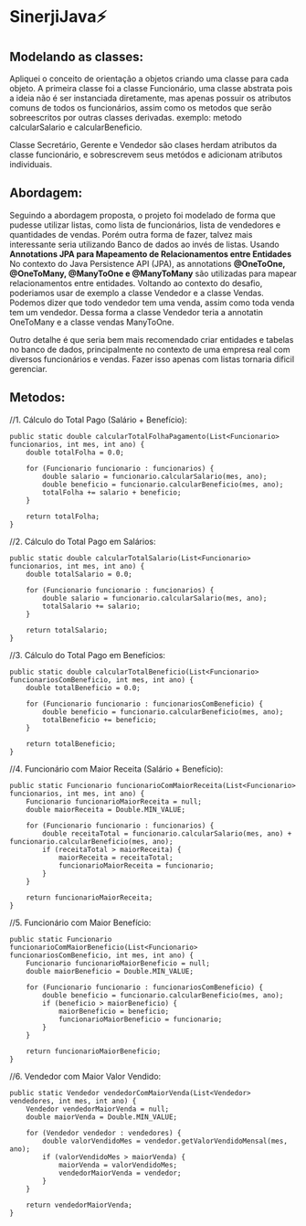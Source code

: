 # SinerjiJava⚡
## Modelando as classes:
Apliquei o conceito de orientação a objetos criando uma classe para cada objeto. A primeira classe foi a classe Funcionário, uma classe abstrata pois a ideia não é ser instanciada diretamente,
mas apenas possuir os atributos comuns de todos os funcionários, assim como os metodos que serão sobreescritos por outras classes derivadas. exemplo: metodo  calcularSalario e calcularBeneficio. 

Classe Secretário, Gerente e Vendedor são clases herdam atributos da classe funcionário, e sobrescrevem seus metódos e adicionam atributos individuais. 

## Abordagem:
Seguindo a abordagem proposta, o projeto foi modelado de forma que pudesse utilizar listas, como lista de funcionários, lista de vendedores e quantidades de vendas. Porém outra forma de fazer, talvez mais interessante seria utilizando Banco de dados ao invés de listas. Usando **Annotations JPA para Mapeamento de Relacionamentos entre Entidades** No contexto do Java Persistence API (JPA), as annotations **@OneToOne, @OneToMany, @ManyToOne e @ManyToMany** são utilizadas para mapear relacionamentos entre entidades. Voltando ao contexto do desafio,  poderiamos usar de exemplo a classe Vendedor e a classe Vendas. Podemos dizer que todo vendedor tem uma venda, assim como toda venda tem um vendedor. Dessa forma a classe Vendedor teria a annotatin OneToMany e a classe vendas ManyToOne. 

Outro detalhe é que seria bem mais recomendado criar entidades e tabelas no banco de dados, principalmente no contexto de uma empresa real com diversos funcionários e vendas. Fazer isso apenas com listas tornaria dificil gerenciar. 

## Metodos:

//1. Cálculo do Total Pago (Salário + Benefício):
    
    public static double calcularTotalFolhaPagamento(List<Funcionario> funcionarios, int mes, int ano) {
        double totalFolha = 0.0;

        for (Funcionario funcionario : funcionarios) {
            double salario = funcionario.calcularSalario(mes, ano);
            double beneficio = funcionario.calcularBeneficio(mes, ano);
            totalFolha += salario + beneficio;
        }

        return totalFolha;
    }

//2. Cálculo do Total Pago em Salários:
    
    public static double calcularTotalSalario(List<Funcionario> funcionarios, int mes, int ano) {
        double totalSalario = 0.0;

        for (Funcionario funcionario : funcionarios) {
            double salario = funcionario.calcularSalario(mes, ano);
            totalSalario += salario;
        }

        return totalSalario;
    }

//3. Cálculo do Total Pago em Benefícios:
    
    public static double calcularTotalBeneficio(List<Funcionario> funcionariosComBeneficio, int mes, int ano) {
        double totalBeneficio = 0.0;

        for (Funcionario funcionario : funcionariosComBeneficio) {
            double beneficio = funcionario.calcularBeneficio(mes, ano);
            totalBeneficio += beneficio;
        }

        return totalBeneficio;
    }

 //4. Funcionário com Maior Receita (Salário + Benefício):
    
    public static Funcionario funcionarioComMaiorReceita(List<Funcionario> funcionarios, int mes, int ano) {
        Funcionario funcionarioMaiorReceita = null;
        double maiorReceita = Double.MIN_VALUE;

        for (Funcionario funcionario : funcionarios) {
            double receitaTotal = funcionario.calcularSalario(mes, ano) + funcionario.calcularBeneficio(mes, ano);
            if (receitaTotal > maiorReceita) {
                maiorReceita = receitaTotal;
                funcionarioMaiorReceita = funcionario;
            }
        }

        return funcionarioMaiorReceita;
    }

//5. Funcionário com Maior Benefício:
    
    public static Funcionario funcionarioComMaiorBeneficio(List<Funcionario> funcionariosComBeneficio, int mes, int ano) {
        Funcionario funcionarioMaiorBeneficio = null;
        double maiorBeneficio = Double.MIN_VALUE;

        for (Funcionario funcionario : funcionariosComBeneficio) {
            double beneficio = funcionario.calcularBeneficio(mes, ano);
            if (beneficio > maiorBeneficio) {
                maiorBeneficio = beneficio;
                funcionarioMaiorBeneficio = funcionario;
            }
        }

        return funcionarioMaiorBeneficio;
    }

//6. Vendedor com Maior Valor Vendido:
    
    public static Vendedor vendedorComMaiorVenda(List<Vendedor> vendedores, int mes, int ano) {
        Vendedor vendedorMaiorVenda = null;
        double maiorVenda = Double.MIN_VALUE;

        for (Vendedor vendedor : vendedores) {
            double valorVendidoMes = vendedor.getValorVendidoMensal(mes, ano);
            if (valorVendidoMes > maiorVenda) {
                maiorVenda = valorVendidoMes;
                vendedorMaiorVenda = vendedor;
            }
        }

        return vendedorMaiorVenda;
    }
